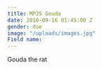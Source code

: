 ```yaml
---
title: MPJS Gouda
date: 2016-09-16 01:45:00 Z
gender: doe
image: "/uploads/images.jpg"
Field name: 
---
```


Gouda the rat